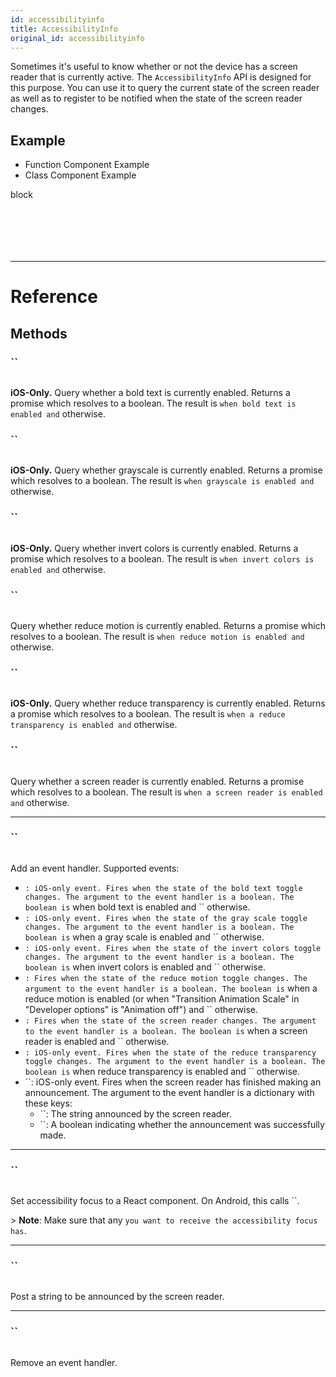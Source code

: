 ```yaml
---
id: accessibilityinfo
title: AccessibilityInfo
original_id: accessibilityinfo
---
```


Sometimes it's useful to know whether or not the device has a screen reader that is currently active. The `AccessibilityInfo` API is designed for this purpose. You can use it to query the current state of the screen reader as well as to register to be notified when the state of the screen reader changes.

## Example

<div className="toggler">
  <ul role="tablist" className="toggle-syntax">
    <li id="functional" className="button-functional" aria-selected="false" role="tab" tabIndex={0} aria-controls="functionaltab" onClick="displayTabs('syntax', 'functional')">
      Function Component Example
    </li>
    <li id="classical" className="button-classical" aria-selected="false" role="tab" tabIndex={0} aria-controls="classicaltab" onClick="displayTabs('syntax', 'classical')">
      Class Component Example
    </li>
  </ul>
</div>

block

```SnackPlayer name=AccessibilityInfo%20Function%20Component%20Example



```

```SnackPlayer name=AccessibilityInfo%20Class%20Component%20Example



```

---

# Reference

## Methods

### ``

```jsx
```

**iOS-Only.** Query whether a bold text is currently enabled. Returns a promise which resolves to a boolean. The result is `when bold text is enabled and` otherwise.

### ``

```jsx
```

**iOS-Only.** Query whether grayscale is currently enabled. Returns a promise which resolves to a boolean. The result is `when grayscale is enabled and` otherwise.

### ``

```jsx
```

**iOS-Only.** Query whether invert colors is currently enabled. Returns a promise which resolves to a boolean. The result is `when invert colors is enabled and` otherwise.

### ``

```jsx
```

Query whether reduce motion is currently enabled. Returns a promise which resolves to a boolean. The result is `when reduce motion is enabled and` otherwise.

### ``

```jsx
```

**iOS-Only.** Query whether reduce transparency is currently enabled. Returns a promise which resolves to a boolean. The result is `when a reduce transparency is enabled and` otherwise.

### ``

```jsx
```

Query whether a screen reader is currently enabled. Returns a promise which resolves to a boolean. The result is `when a screen reader is enabled and` otherwise.

---

### ``

```jsx
```

Add an event handler. Supported events:

- `: iOS-only event. Fires when the state of the bold text toggle changes. The argument to the event handler is a boolean. The boolean is` when bold text is enabled and `` otherwise.
- `: iOS-only event. Fires when the state of the gray scale toggle changes. The argument to the event handler is a boolean. The boolean is` when a gray scale is enabled and `` otherwise.
- `: iOS-only event. Fires when the state of the invert colors toggle changes. The argument to the event handler is a boolean. The boolean is` when invert colors is enabled and `` otherwise.
- `: Fires when the state of the reduce motion toggle changes. The argument to the event handler is a boolean. The boolean is` when a reduce motion is enabled (or when "Transition Animation Scale" in "Developer options" is "Animation off") and `` otherwise.
- `: Fires when the state of the screen reader changes. The argument to the event handler is a boolean. The boolean is` when a screen reader is enabled and `` otherwise.
- `: iOS-only event. Fires when the state of the reduce transparency toggle changes. The argument to the event handler is a boolean. The boolean is` when reduce transparency is enabled and `` otherwise.
- ``: iOS-only event. Fires when the screen reader has finished making an announcement. The argument to the event handler is a dictionary with these keys:
  - ``: The string announced by the screen reader.
  - ``: A boolean indicating whether the announcement was successfully made.

---

### ``

```jsx
```

Set accessibility focus to a React component. On Android, this calls ``.

&gt; **Note**: Make sure that any `you want to receive the accessibility focus has`.

---

### ``

```jsx
```

Post a string to be announced by the screen reader.

---

### ``

```jsx
```

Remove an event handler.
